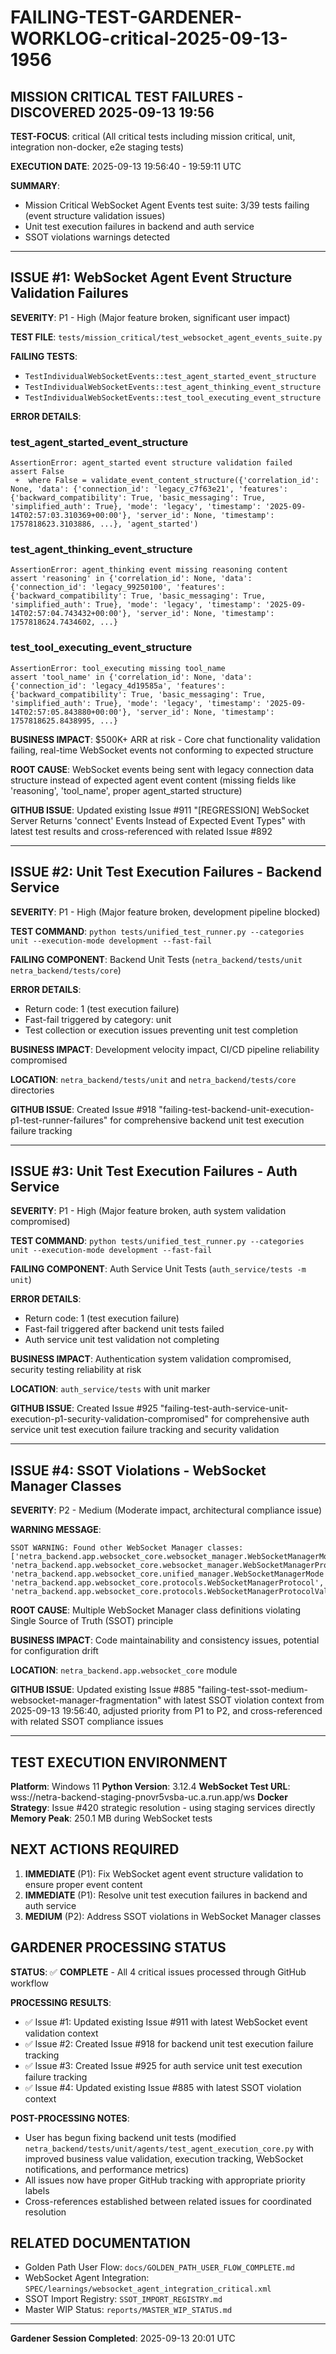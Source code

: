 # FAILING-TEST-GARDENER-WORKLOG-critical-2025-09-13-1956

## MISSION CRITICAL TEST FAILURES - DISCOVERED 2025-09-13 19:56

**TEST-FOCUS**: critical (All critical tests including mission critical, unit, integration non-docker, e2e staging tests)

**EXECUTION DATE**: 2025-09-13 19:56:40 - 19:59:11 UTC

**SUMMARY**:
- Mission Critical WebSocket Agent Events test suite: 3/39 tests failing (event structure validation issues)
- Unit test execution failures in backend and auth service
- SSOT violations warnings detected

---

## ISSUE #1: WebSocket Agent Event Structure Validation Failures

**SEVERITY**: P1 - High (Major feature broken, significant user impact)

**TEST FILE**: `tests/mission_critical/test_websocket_agent_events_suite.py`

**FAILING TESTS**:
- `TestIndividualWebSocketEvents::test_agent_started_event_structure`
- `TestIndividualWebSocketEvents::test_agent_thinking_event_structure`
- `TestIndividualWebSocketEvents::test_tool_executing_event_structure`

**ERROR DETAILS**:

### test_agent_started_event_structure
```
AssertionError: agent_started event structure validation failed
assert False
 +  where False = validate_event_content_structure({'correlation_id': None, 'data': {'connection_id': 'legacy_c7f63e21', 'features': {'backward_compatibility': True, 'basic_messaging': True, 'simplified_auth': True}, 'mode': 'legacy', 'timestamp': '2025-09-14T02:57:03.310369+00:00'}, 'server_id': None, 'timestamp': 1757818623.3103886, ...}, 'agent_started')
```

### test_agent_thinking_event_structure
```
AssertionError: agent_thinking event missing reasoning content
assert 'reasoning' in {'correlation_id': None, 'data': {'connection_id': 'legacy_99250100', 'features': {'backward_compatibility': True, 'basic_messaging': True, 'simplified_auth': True}, 'mode': 'legacy', 'timestamp': '2025-09-14T02:57:04.743432+00:00'}, 'server_id': None, 'timestamp': 1757818624.7434602, ...}
```

### test_tool_executing_event_structure
```
AssertionError: tool_executing missing tool_name
assert 'tool_name' in {'correlation_id': None, 'data': {'connection_id': 'legacy_4d19585a', 'features': {'backward_compatibility': True, 'basic_messaging': True, 'simplified_auth': True}, 'mode': 'legacy', 'timestamp': '2025-09-14T02:57:05.843880+00:00'}, 'server_id': None, 'timestamp': 1757818625.8438995, ...}
```

**BUSINESS IMPACT**: $500K+ ARR at risk - Core chat functionality validation failing, real-time WebSocket events not conforming to expected structure

**ROOT CAUSE**: WebSocket events being sent with legacy connection data structure instead of expected agent event content (missing fields like 'reasoning', 'tool_name', proper agent_started structure)

**GITHUB ISSUE**: Updated existing Issue #911 "[REGRESSION] WebSocket Server Returns 'connect' Events Instead of Expected Event Types" with latest test results and cross-referenced with related Issue #892

---

## ISSUE #2: Unit Test Execution Failures - Backend Service

**SEVERITY**: P1 - High (Major feature broken, development pipeline blocked)

**TEST COMMAND**: `python tests/unified_test_runner.py --categories unit --execution-mode development --fast-fail`

**FAILING COMPONENT**: Backend Unit Tests (`netra_backend/tests/unit netra_backend/tests/core`)

**ERROR DETAILS**:
- Return code: 1 (test execution failure)
- Fast-fail triggered by category: unit
- Test collection or execution issues preventing unit test completion

**BUSINESS IMPACT**: Development velocity impact, CI/CD pipeline reliability compromised

**LOCATION**: `netra_backend/tests/unit` and `netra_backend/tests/core` directories

**GITHUB ISSUE**: Created Issue #918 "failing-test-backend-unit-execution-p1-test-runner-failures" for comprehensive backend unit test execution failure tracking

---

## ISSUE #3: Unit Test Execution Failures - Auth Service

**SEVERITY**: P1 - High (Major feature broken, auth system validation compromised)

**TEST COMMAND**: `python tests/unified_test_runner.py --categories unit --execution-mode development --fast-fail`

**FAILING COMPONENT**: Auth Service Unit Tests (`auth_service/tests -m unit`)

**ERROR DETAILS**:
- Return code: 1 (test execution failure)
- Fast-fail triggered after backend unit tests failed
- Auth service unit test validation not completing

**BUSINESS IMPACT**: Authentication system validation compromised, security testing reliability at risk

**LOCATION**: `auth_service/tests` with unit marker

**GITHUB ISSUE**: Created Issue #925 "failing-test-auth-service-unit-execution-p1-security-validation-compromised" for comprehensive auth service unit test execution failure tracking and security validation

---

## ISSUE #4: SSOT Violations - WebSocket Manager Classes

**SEVERITY**: P2 - Medium (Moderate impact, architectural compliance issue)

**WARNING MESSAGE**:
```
SSOT WARNING: Found other WebSocket Manager classes: ['netra_backend.app.websocket_core.websocket_manager.WebSocketManagerMode', 'netra_backend.app.websocket_core.websocket_manager.WebSocketManagerProtocol', 'netra_backend.app.websocket_core.unified_manager.WebSocketManagerMode', 'netra_backend.app.websocket_core.protocols.WebSocketManagerProtocol', 'netra_backend.app.websocket_core.protocols.WebSocketManagerProtocolValidator']
```

**ROOT CAUSE**: Multiple WebSocket Manager class definitions violating Single Source of Truth (SSOT) principle

**BUSINESS IMPACT**: Code maintainability and consistency issues, potential for configuration drift

**LOCATION**: `netra_backend.app.websocket_core` module

**GITHUB ISSUE**: Updated existing Issue #885 "failing-test-ssot-medium-websocket-manager-fragmentation" with latest SSOT violation context from 2025-09-13 19:56:40, adjusted priority from P1 to P2, and cross-referenced with related SSOT compliance issues

---

## TEST EXECUTION ENVIRONMENT

**Platform**: Windows 11
**Python Version**: 3.12.4
**WebSocket Test URL**: wss://netra-backend-staging-pnovr5vsba-uc.a.run.app/ws
**Docker Strategy**: Issue #420 strategic resolution - using staging services directly
**Memory Peak**: 250.1 MB during WebSocket tests

## NEXT ACTIONS REQUIRED

1. **IMMEDIATE** (P1): Fix WebSocket agent event structure validation to ensure proper event content
2. **IMMEDIATE** (P1): Resolve unit test execution failures in backend and auth service
3. **MEDIUM** (P2): Address SSOT violations in WebSocket Manager classes

## GARDENER PROCESSING STATUS

**STATUS**: ✅ **COMPLETE** - All 4 critical issues processed through GitHub workflow

**PROCESSING RESULTS**:
- ✅ Issue #1: Updated existing Issue #911 with latest WebSocket event validation context
- ✅ Issue #2: Created Issue #918 for backend unit test execution failure tracking
- ✅ Issue #3: Created Issue #925 for auth service unit test execution failure tracking
- ✅ Issue #4: Updated existing Issue #885 with latest SSOT violation context

**POST-PROCESSING NOTES**:
- User has begun fixing backend unit tests (modified `netra_backend/tests/unit/agents/test_agent_execution_core.py` with improved business value validation, execution tracking, WebSocket notifications, and performance metrics)
- All issues now have proper GitHub tracking with appropriate priority labels
- Cross-references established between related issues for coordinated resolution

## RELATED DOCUMENTATION

- Golden Path User Flow: `docs/GOLDEN_PATH_USER_FLOW_COMPLETE.md`
- WebSocket Agent Integration: `SPEC/learnings/websocket_agent_integration_critical.xml`
- SSOT Import Registry: `SSOT_IMPORT_REGISTRY.md`
- Master WIP Status: `reports/MASTER_WIP_STATUS.md`

---
**Gardener Session Completed**: 2025-09-13 20:01 UTC